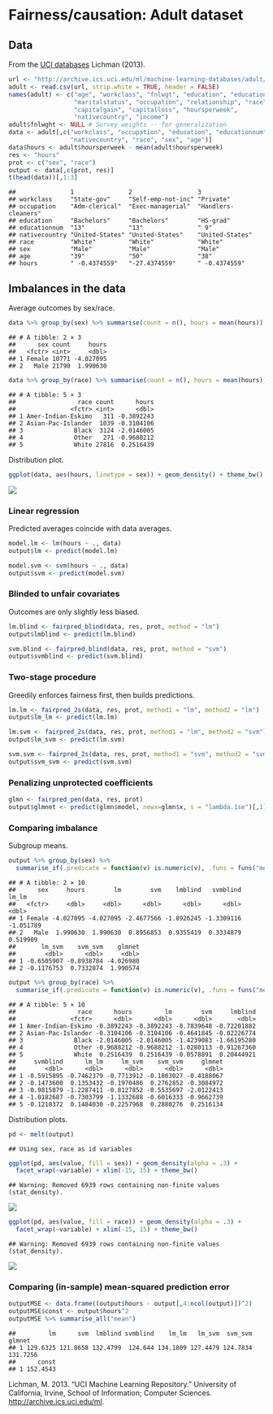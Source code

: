 Fairness/causation: Adult dataset
================

Data
----

From the [UCI databases](https://archive.ics.uci.edu/ml/machine-learning-databases/adult/adult.names) Lichman (2013).

``` r
url <- "http://archive.ics.uci.edu/ml/machine-learning-databases/adult/adult.data"
adult <- read.csv(url, strip.white = TRUE, header = FALSE)
names(adult) <- c("age", "workclass", "fnlwgt", "education", "educationnum",
                  "maritalstatus", "occupation", "relationship", "race", "sex",
                  "capitalgain", "capitalloss", "hoursperweek",
                  "nativecountry", "income")
adult$fnlwght <- NULL # Survey weights -- for generalization
data <- adult[,c("workclass", "occupation", "education", "educationnum",
                 "nativecountry", "race", "sex", "age")]
data$hours <- adult$hoursperweek - mean(adult$hoursperweek)
res <- "hours"
prot <- c("sex", "race")
output <- data[,c(prot, res)]
t(head(data))[,1:3]
```

    ##               1               2                  3                  
    ## workclass     "State-gov"     "Self-emp-not-inc" "Private"          
    ## occupation    "Adm-clerical"  "Exec-managerial"  "Handlers-cleaners"
    ## education     "Bachelors"     "Bachelors"        "HS-grad"          
    ## educationnum  "13"            "13"               " 9"               
    ## nativecountry "United-States" "United-States"    "United-States"    
    ## race          "White"         "White"            "White"            
    ## sex           "Male"          "Male"             "Male"             
    ## age           "39"            "50"               "38"               
    ## hours         " -0.4374559"   "-27.4374559"      " -0.4374559"

Imbalances in the data
----------------------

Average outcomes by sex/race.

``` r
data %>% group_by(sex) %>% summarise(count = n(), hours = mean(hours))
```

    ## # A tibble: 2 × 3
    ##      sex count     hours
    ##   <fctr> <int>     <dbl>
    ## 1 Female 10771 -4.027095
    ## 2   Male 21790  1.990630

``` r
data %>% group_by(race) %>% summarise(count = n(), hours = mean(hours))
```

    ## # A tibble: 5 × 3
    ##                 race count      hours
    ##               <fctr> <int>      <dbl>
    ## 1 Amer-Indian-Eskimo   311 -0.3892243
    ## 2 Asian-Pac-Islander  1039 -0.3104106
    ## 3              Black  3124 -2.0146005
    ## 4              Other   271 -0.9688212
    ## 5              White 27816  0.2516439

Distribution plot.

``` r
ggplot(data, aes(hours, linetype = sex)) + geom_density() + theme_bw()
```

![](adult_files/figure-markdown_github/unnamed-chunk-3-1.png)

### Linear regression

Predicted averages coincide with data averages.

``` r
model.lm <- lm(hours ~ ., data)
output$lm <- predict(model.lm)

model.svm <- svm(hours ~ ., data)
output$svm <- predict(model.svm)
```

### Blinded to unfair covariates

Outcomes are only slightly less biased.

``` r
lm.blind <- fairpred_blind(data, res, prot, method = "lm")
output$lmblind <- predict(lm.blind)

svm.blind <- fairpred_blind(data, res, prot, method = "svm")
output$svmblind <- predict(svm.blind)
```

### Two-stage procedure

Greedily enforces fairness first, then builds predictions.

``` r
lm.lm <- fairpred_2s(data, res, prot, method1 = "lm", method2 = "lm")
output$lm_lm <- predict(lm.lm)

lm.svm <- fairpred_2s(data, res, prot, method1 = "lm", method2 = "svm")
output$lm_svm <- predict(lm.svm)

svm.svm <- fairpred_2s(data, res, prot, method1 = "svm", method2 = "svm")
output$svm_svm <- predict(svm.svm)
```

### Penalizing unprotected coefficients

``` r
glmn <- fairpred_pen(data, res, prot)
output$glmnet <- predict(glmn$model, newx=glmn$x, s = "lambda.1se")[,1]
```

### Comparing imbalance

Subgroup means.

``` r
output %>% group_by(sex) %>%
  summarise_if(.predicate = function(v) is.numeric(v), .funs = funs("mean"))
```

    ## # A tibble: 2 × 10
    ##      sex     hours        lm        svm    lmblind   svmblind     lm_lm
    ##   <fctr>     <dbl>     <dbl>      <dbl>      <dbl>      <dbl>     <dbl>
    ## 1 Female -4.027095 -4.027095 -2.4677566 -1.8926245 -1.3309116 -1.051789
    ## 2   Male  1.990630  1.990630  0.8956853  0.9355419  0.3334879  0.519909
    ##       lm_svm    svm_svm    glmnet
    ##        <dbl>      <dbl>     <dbl>
    ## 1 -0.6505907 -0.8938784 -4.026980
    ## 2 -0.1176753  0.7332874  1.990574

``` r
output %>% group_by(race) %>%
  summarise_if(.predicate = function(v) is.numeric(v), .funs = funs("mean"))
```

    ## # A tibble: 5 × 10
    ##                 race      hours         lm        svm     lmblind
    ##               <fctr>      <dbl>      <dbl>      <dbl>       <dbl>
    ## 1 Amer-Indian-Eskimo -0.3892243 -0.3892243 -0.7839648 -0.72201882
    ## 2 Asian-Pac-Islander -0.3104106 -0.3104106 -0.4641845 -0.02226774
    ## 3              Black -2.0146005 -2.0146005 -1.4239083 -1.66195280
    ## 4              Other -0.9688212 -0.9688212 -1.0280113 -0.91267360
    ## 5              White  0.2516439  0.2516439 -0.0578891  0.20444921
    ##     svmblind      lm_lm     lm_svm    svm_svm     glmnet
    ##        <dbl>      <dbl>      <dbl>      <dbl>      <dbl>
    ## 1 -0.5915895 -0.7462379 -0.7713912 -0.1803027 -0.4188067
    ## 2 -0.1473600  0.1353432 -0.1970486  0.2762852 -0.3084972
    ## 3 -0.9815879 -1.2287411 -0.8127852 -0.5535697 -2.0122413
    ## 4 -1.0182687 -0.7303799 -1.1332688 -0.6016333 -0.9662739
    ## 5 -0.1218372  0.1484030 -0.2257968  0.2880276  0.2516134

Distribution plots.

``` r
pd <- melt(output)
```

    ## Using sex, race as id variables

``` r
ggplot(pd, aes(value, fill = sex)) + geom_density(alpha = .3) +
  facet_wrap(~variable) + xlim(-15, 15) + theme_bw()
```

    ## Warning: Removed 6939 rows containing non-finite values (stat_density).

![](adult_files/figure-markdown_github/unnamed-chunk-9-1.png)

``` r
ggplot(pd, aes(value, fill = race)) + geom_density(alpha = .3) +
  facet_wrap(~variable) + xlim(-15, 15) + theme_bw()
```

    ## Warning: Removed 6939 rows containing non-finite values (stat_density).

![](adult_files/figure-markdown_github/unnamed-chunk-9-2.png)

### Comparing (in-sample) mean-squared prediction error

``` r
outputMSE <- data.frame((output$hours - output[,4:ncol(output)])^2)
outputMSE$const <- output$hours^2
outputMSE %>% summarise_all("mean")
```

    ##         lm      svm  lmblind svmblind    lm_lm   lm_svm  svm_svm   glmnet
    ## 1 129.6325 121.8658 132.4799  124.644 134.1809 127.4479 124.7834 131.7256
    ##      const
    ## 1 152.4543

Lichman, M. 2013. “UCI Machine Learning Repository.” University of California, Irvine, School of Information; Computer Sciences. <http://archive.ics.uci.edu/ml>.
